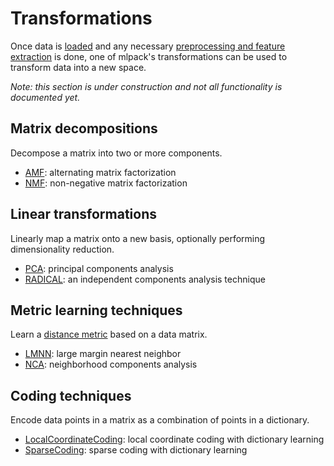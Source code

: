 <object data="../img/pipeline-top-3.svg" type="image/svg+xml" id="pipeline-top">
</object>

# Transformations

Once data is [loaded](load_save.html) and any necessary
[preprocessing and feature extraction](preprocessing.md) is done,
one of mlpack's transformations can be used to transform data into a
new space.

*Note: this section is under construction and not all functionality is
documented yet.*

## Matrix decompositions

Decompose a matrix into two or more components.

 * [AMF](methods/amf.md): alternating matrix factorization
 * [NMF](methods/nmf.md): non-negative matrix factorization

## Linear transformations

Linearly map a matrix onto a new basis, optionally performing dimensionality
reduction.

 * [PCA](methods/pca.md): principal components analysis
 * [RADICAL](methods/radical.md): an independent components analysis technique

## Metric learning techniques

Learn a [distance metric](core/distances.md) based on a data matrix.

 * [LMNN](methods/lmnn.md): large margin nearest neighbor
 * [NCA](methods/nca.md): neighborhood components analysis

## Coding techniques

Encode data points in a matrix as a combination of points in a dictionary.

 * [LocalCoordinateCoding](methods/local_coordinate_coding.md): local coordinate
   coding with dictionary learning
 * [SparseCoding](methods/sparse_coding.md): sparse coding with dictionary
   learning
